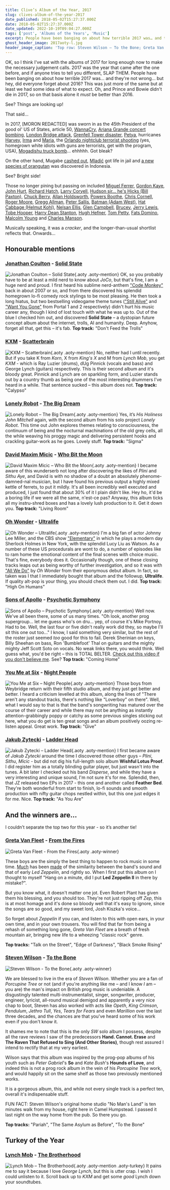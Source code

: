 ```yaml
---
title: Clive’s Album of the Year, 2017
slug: clives-album-of-the-year-2017
date_published: 2018-05-02T15:27:37.000Z
date: 2018-05-02T15:27:37.000Z
date_updated: 2022-10-19T09:04:27.000Z
tags: ['post', 'Albums of the Years', 'Music']
excerpt: People have been banging on about how terrible 2017 was… and they're not wrong… but hey, did everyone forget about 2016?
ghost_header_image: 2017aoty-l.jpg
header_image_caption: 'Top row: Steven Wilson – To the Bone; Greta Van Fleet – From the Fires; Jonathan Coulton – Solid State. Bottom row: KXM – Scatterbrain; Lonely Robot – The Big Dream; David Maxim Micic – Who Bit the Moon?'
---
```


OK, so I think I've sat with the albums of 2017 for long enough now to make the necessary judgement calls. 2017 was the year that came after the one before, and if anyone tries to tell you different, SLAP THEM. People have been banging on about how terrible 2017 was… and they're not wrong… but hey, did everyone forget about 2016? This was just more of the same but at least we had some idea of what to expect. Oh, and Prince and Bowie didn't die in 2017, so on that basis alone it *must* be better than 2016.

See? Things are looking up!

That said…

In 2017, [MORON REDACTED] was sworn in as the 45th President of the good ol' US of States, article 50, [WannaCry](https://en.wikipedia.org/wiki/WannaCry_ransomware_attack), [Ariana Grande concert bombing](https://en.wikipedia.org/wiki/Manchester_Arena_bombing), [London Bridge attack](https://en.wikipedia.org/wiki/June_2017_London_Bridge_attack), [Grenfell Tower disaster](https://en.wikipedia.org/wiki/Grenfell_Tower_fire), [Petya](https://en.wikipedia.org/wiki/Petya_(malware)), hurricanes [Harvey](https://en.wikipedia.org/wiki/Hurricane_Harvey), [Irma](https://en.wikipedia.org/wiki/Hurricane_Irma) and [Maria](https://en.wikipedia.org/wiki/Hurricane_Maria), the [Orlando nightclub terrorist shooting](https://en.wikipedia.org/wiki/2016_Orlando_nightclub_shooting) (yes, homegrown white idiots with guns are terrorists, get with the program, USA), [Mogadishu truck bomb](https://en.wikipedia.org/wiki/14_October_2017_Mogadishu_bombings)… ehhhhh. Got bleak?

On the other hand, Mugabe [cashed out](https://en.wikipedia.org/wiki/2017_Zimbabwean_coup_d%27%C3%A9tat), [Mladić](https://en.wikipedia.org/wiki/Ratko_Mladi%C4%87) got life in jail and [a new species of orangutan](https://en.wikipedia.org/wiki/Tapanuli_orangutan) was discovered in Indonesia.

See? Bright side!

Those no longer pining but passing on included [Miguel Ferrer](https://en.wikipedia.org/wiki/Miguel_Ferrer), [Gordon Kaye](https://en.wikipedia.org/wiki/Gorden_Kaye), [John Hurt](https://en.wikipedia.org/wiki/John_Hurt), [Richard Hatch](https://en.wikipedia.org/wiki/Richard_Hatch_(actor)), [Larry Coryell](https://en.wikipedia.org/wiki/Larry_Coryell), [Hudson sir… he's Hicks (Bill Paxton)](https://en.wikipedia.org/wiki/Bill_Paxton), [Chuck Berry](https://en.wikipedia.org/wiki/Chuck_Berry), [Allan Holdsworth](https://en.wikipedia.org/wiki/Allan_Holdsworth), [Powers Boothe](https://en.wikipedia.org/wiki/Powers_Boothe), [Chris Cornell](https://en.wikipedia.org/wiki/Chris_Cornell), [Roger Moore](https://en.wikipedia.org/wiki/Roger_Moore), [Gregg Allman](https://en.wikipedia.org/wiki/Gregg_Allman), [Peter Sallis](https://en.wikipedia.org/wiki/Peter_Sallis), [Batman (Adam West)](https://en.wikipedia.org/wiki/Adam_West), [Hat Cabbage (Helmut Kohl)](https://en.wikipedia.org/wiki/Helmut_Kohl), [Nelsan Ellis](https://en.wikipedia.org/wiki/Nelsan_Ellis), [Glen Campbell](https://en.wikipedia.org/wiki/Glen_Campbell), [Brucey](https://en.wikipedia.org/wiki/Bruce_Forsyth), [Jerry Lewis](https://en.wikipedia.org/wiki/Jerry_Lewis), [Tobe Hooper](https://en.wikipedia.org/wiki/Tobe_Hooper), [Harry Dean Stanton](https://en.wikipedia.org/wiki/Harry_Dean_Stanton), [Hugh Hefner](https://en.wikipedia.org/wiki/Hugh_Hefner), [Tom Petty](https://en.wikipedia.org/wiki/Tom_Petty), [Fats Domino](https://en.wikipedia.org/wiki/Fats_Domino), [Malcolm Young](https://en.wikipedia.org/wiki/Malcolm_Young) and [Charles Manson](https://en.wikipedia.org/wiki/Charles_Manson).

Musically speaking, it was a *cracker*, and the longer-than-usual shortlist reflects that. Onwards…

## Honourable mentions

### [Jonathan Coulton](https://www.jonathancoulton.com/) - [Solid State](http://solidstate.jonathancoulton.com/)

![Jonathan Coulton – Solid State](/public/images/2020/05/jonathan-coulton_solid-state.jpeg){.aoty .aoty-mention} OK, so you probably have to be at least a mild nerd to know about *JoCo*, but that's fine, I am a huge nerd and proud. I first heard his sublime nerd-anthem ["Code Monkey"](https://www.youtube.com/watch?v=v4Wy7gRGgeA) back in about 2007 or so, and from there discovered his splendid homegrown lo-fi comedy rock stylings to be most pleasing. He then took a long hiatus, but two bestselling videogame theme tunes (["Still Alive"](https://www.youtube.com/watch?v=Y6ljFaKRTrI) and ["Want You Gone"](https://www.youtube.com/watch?v=dVVZaZ8yO6o) from Portal 1 and 2 respectively) didn't hurt his music career any, though I kind of lost touch with what he was up to. Out of the blue I checked him out, and discovered **Solid State** – a dystopian future concept album about the internet, trolls, AI and humanity. Deep. Anyhow, forget all that, get this – it's fab. **Top track:** "Don't Feed the Trolls"

### [KXM](https://www.ratpakrecordsamerica.com/kxm) - [Scatterbrain](https://www.amazon.co.uk/Scatterbrain-KXM/dp/B01N0ZKP1K/)

![KXM – Scatterbrain](/public/images/2020/05/kxm_scatterbrain.jpeg){.aoty .aoty-mention} No, neither had I until recently. But if you take K from *Korn*, X from *King's X* and M from *Lynch Mob*, you get *KXM* - which is Ray Luzier (drums), dUg Pinnick (vocals and bass) and George Lynch (guitars) respectively. This is their second album and it's bloody great. Pinnick and Lynch are on sparkling form, and Luzier stands out by a country thumb as being one of the most interesting drummers I've heard in a while. That sentence sucked – this album does not. **Top track:** "Calypso"

### [Lonely Robot](http://johnmitchellhq.com/lonely-robot/) - [The Big Dream](https://www.amazon.co.uk/Big-Dream-Lonely-Robot/dp/B06XGW8D6S/)

![Lonely Robot – The Big Dream](/public/images/2020/05/lonely-robot_the-big-dream.jpeg){.aoty .aoty-mention} Yes, it’s *His Holiness John Mitchell* again, with the second album from his solo project *Lonely Robot*. This time out John explores themes relating to consciousness, the continuum of being and the nocturnal machinations of the old grey cells, all the while weaving his proggy magic and delivering persistent hooks and crackling guitar-work as he goes. Lovely stuff. **Top track:** "Sigma"

### [David Maxim Micic](https://davidmaximmicic.bandcamp.com/) - [Who Bit the Moon](https://davidmaximmicic.bandcamp.com/album/who-bit-the-moon)

![David Maxim Micic – Who Bit the Moon](/public/images/2020/05/david-maxim-micic_who-bit-the-moon.jpeg){.aoty .aoty-mention} I became aware of this wunderserb not long after discovering the likes of *Plini* and *Sithu Aye*, and David is with no shadow of a doubt an absolutely phenome-damned-nal musician, but I have found his previous output a highly mixed kettle of ferrets, to put it mildly. It's all been incredibly well executed and produced, I just found that about 30% of it I plain didn't like. Hey ho, it'd be a boring life if we were all the same, n'est-ce pas? Anyway, this album ticks all my instru-shred boxes and has a lovely lush production to it. Get it down you. **Top track:** "Living Room"

### [Oh Wonder](http://ohwondermusic.com/) - [Ultralife](https://www.amazon.co.uk/Ultralife-Oh-Wonder/dp/B06XY9V815/)

![Oh Wonder – Ultralife](/public/images/2020/05/oh-wonder_ultralife.jpeg){.aoty .aoty-mention} I'm a big fan of actor Johnny Lee Miller, and the CBS show ["Elementary"](https://en.wikipedia.org/wiki/Elementary_(TV_series)) in which he plays a modern day Sherlock Holmes in New York, with the splendid Lucy Liu as Watson. As a number of these US procedurals are wont to do, a number of episodes like to ram home the emotional content of the final scenes with choice music. That's fine, everybody does it. Occasionally though, one of these closing tracks leaps out as being worthy of further investigation, and so it was with ["All We Do"](https://www.youtube.com/watch?v=zyyJF_rbaqg) by *Oh Wonder* from their eponymous debut album. In fact, so taken was I that I immediately bought that album and the followup, **Ultralife**. If quality alt-pop is your thing, you should check them out. I did. **Top track:** "High On Humans"

### [Sons of Apollo](https://www.sonsofapollo.com/) - [Psychotic Symphony](https://www.amazon.co.uk/Psychotic-Symphony-Sons-Apollo/dp/B074KW3J7T/)

![Sons of Apollo – Psychotic Symphony](/public/images/2020/05/sons-of-apollo_psychotic-symphony.jpeg){.aoty .aoty-mention} Well now. We've all been there, some of us many times. "Oh look, another prog supergroup… let me guess who's on dru… yep, of course it's Mike Portnoy. Had to be. Well, the last four or five didn't really work did they, so maybe I'll sit this one out too…" I know, I said something very similar, but the rest of the roster just seemed *too* good for this to fail. Derek Sherinian on keys, Billy Sheehan on bass, Ron 'Bumblefoot' Thal on guitars and the mighty mighty Jeff Scott Soto on vocals. No weak links there, you would think. Well guess what, you'd be right – this is TOTAL BELTER. [Check out this video if you don't believe me](https://www.youtube.com/watch?v=_O8VZgL_9IQ). See? **Top track:** "Coming Home"

### [You Me at Six](http://www.youmeatsix.co.uk/) - [Night People](https://www.amazon.co.uk/Night-People-You-Me-Six/dp/B01KLERI2C/)

![You Me at Six – Night People](/public/images/2020/05/you-me-at-six_night-people.jpeg){.aoty .aoty-mention} Those boys from Weybridge return with their fifth studio album, and they just get better and better. I heard a criticism levelled at this album, along the lines of "There aren't any standout tracks, there's nothing like "Loverboy" on there". Well, what I would say to that is that the band's songwriting has matured over the course of their career and while there may not be anything as instantly attention-grabbingly poppy or catchy as some previous singles sticking out here, what you do get is ten great songs and an album positively oozing re-listen appeal. Great work. **Top track:** "Give"

### [Jakub Zytecki](https://jakubzytecki.bandcamp.com/) - [Ladder Head](https://jakubzytecki.bandcamp.com/album/ladder-head-ep)

![Jakub Zytecki – Ladder Head](/public/images/2020/05/jakub-zytecki_ladder-head.jpeg){.aoty .aoty-mention} I first became aware of *Jakub Zytecki* around the time I discovered those other guys – *Plini*, *Sithu*, *Micic* - but did not dig his full-length solo album **Wishful Lotus Proof**. I did register him as a totally blinding guitar player, but just wasn't into the tunes. A bit later I checked out his band *Disperse*, and while they have a very interesting and unique sound, I'm not sure it's for me. Splendid, then, that JZ released two EPs in 2017 - this one and another called **Feather Bed**. They're both wonderful from start to finish, lo-fi sounds and smooth production with nifty guitar chops nestled within, but this one just edges it for me. Nice. **Top track:** "As You Are"

## And the winners are…

I couldn’t separate the top two for this year - so it’s another tie!

### [Greta Van Fleet](http://gretavanfleet.com/) - [From the Fires](https://www.amazon.co.uk/Fires-Greta-Van-Fleet/dp/B076JPC2Y9/)

![Greta Van Fleet - From the Fires](/public/images/2018/03/fromthefires.jpg){.aoty .aoty-winner}

These boys are the simply the best thing to happen to rock music in some time. [Much](https://www.freep.com/story/entertainment/music/2018/03/31/robert-plant-greta-van-fleet-led-zeppelin/475696002/) has been [made](https://www.rollingstone.com/music/features/greta-van-fleet-on-led-zeppelin-influence-blues-roots-w515153) of the similarity between the band's sound and that of early *Led Zeppelin*, and rightly so. When I first put this album on I thought to myself "Hang on a minute, did I put **Led Zeppelin II** in there by mistake?".

But you know what, it doesn't matter one jot. Even Robert Plant has given them his blessing, and you should too. They're not just ripping off *Zep*, this is at most homage and it's done so bloody well that it's easy to ignore, since the songs are so good, and my sweet lord, Josh Kiszka's voice…

So forget about *Zeppelin* if you can, and listen to this with open ears, in your own time, and in your own trousers. You will find that far from being a rehash of something long gone, *Greta Van Fleet* are a breath of fresh mountain air, bringing new life to a wheezing "classic rock" genre.

**Top tracks:** "Talk on the Street", "Edge of Darkness", "Black Smoke Rising"

### [Steven Wilson](http://stevenwilsonhq.com/) - [To the Bone](https://www.amazon.co.uk/Bone-Steven-Wilson/dp/B072HR5LTT/)

![Steven Wilson - To the Bone](/public/images/2018/03/tothebone.jpg){.aoty .aoty-winner}

We are blessed to live in the era of *Steven Wilson*. Whether you are a fan of *Porcupine Tree* or not (and if you're anything like me – and I know *I* am – you are) the man's impact on British prog music is undeniable. A disgustingly talented multi-instrumentalist, singer, songwriter, producer, engineer, lyricist, all-round musical demigod and apparently a very nice chap to boot, Steven has also worked with acts like *Opeth*, *King Crimson*, *Pendulum*, *Jethro Tull*, *Yes*, *Tears for Fears* and even *Marillion* over the last three decades, and the chances are that you've heard some of his work even if you don't know it.

It shames me to note that this is the only *SW* solo album I possess, despite all the rave reviews I saw of the predecessors **Hand. Cannot. Erase** and **The Raven That Refused to Sing (And Other Stories)**, though rest assured I intend to rectify that at my very earliest.

Wilson says that this album was inspired by the prog-pop albums of his youth such as *Peter Gabriel*'s **So** and *Kate Bush*'s **Hounds of Love**, and indeed this is not a prog rock album in the vein of his *Porcupine Tree* work, and would happily sit on the same shelf as those two previously mentioned works.

It is a gorgeous album, this, and while not every single track is a perfect ten, overall it's indispensable stuff.

FUN FACT: Steven Wilson's original home studio "No Man's Land" is ten minutes walk from my house, right here in Camel Humpstead. I passed it last night on the way home from the pub. So there you go.

**Top tracks:** "Pariah", "The Same Asylum as Before", "To the Bone"

## Turkey of the Year

### [Lynch Mob](https://www.ratpakrecordsamerica.com/lynchmob) - [The Brotherhood](https://www.amazon.co.uk/Brotherhood-Lynch-Mob/dp/B073ZKTPG2/)

![Lynch Mob – The Brotherhood](/public/images/2021/09/lynchmob-thebrotherhood.jpg){.aoty .aoty-mention .aoty-turkey} It pains me to say it because I love *George Lynch*, but this is utter crap. I wish I could unlisten to it. Scroll back up to *KXM* and get some *good* Lynch down your soundtubes.
